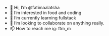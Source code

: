- 👋 Hi, I’m @fatimaalatsha
- 👀 I’m interested in food and coding
- 🌱 I’m currently learning fullstack
- 💞️ I’m looking to collaborate on anything really.
- 📫 How to reach me ig: ftm_m
<!---
fatimaalatsha/fatimaalatsha is a ✨ special ✨ repository because its `README.md` (this file) appears on your GitHub profile.
You can click the Preview link to take a look at your changes.
--->
